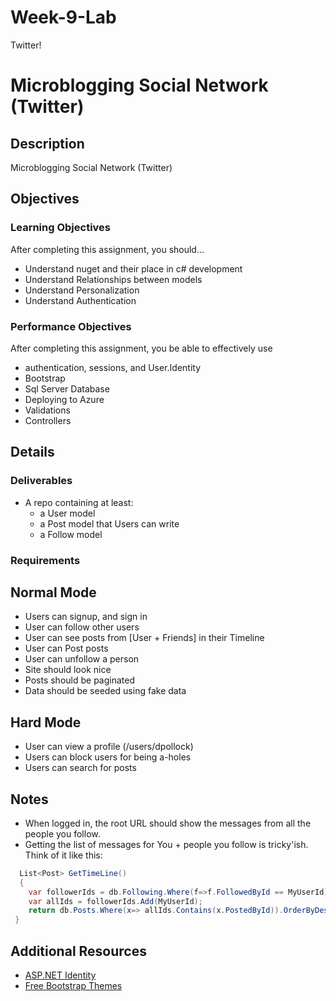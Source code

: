# Week-9-Lab
Twitter!

# Microblogging Social Network (Twitter)

## Description
Microblogging Social Network (Twitter)


## Objectives

### Learning Objectives

After completing this assignment, you should…

* Understand nuget and their place in c# development
* Understand Relationships between models
* Understand Personalization
* Understand Authentication


### Performance Objectives

After completing this assignment, you be able to effectively use

* authentication, sessions, and User.Identity
* Bootstrap
* Sql Server Database
* Deploying to Azure
* Validations
* Controllers



## Details

### Deliverables

* A repo containing at least:
  * a User model 
  * a Post model that Users can write
  * a Follow model

### Requirements

## Normal Mode

* Users can signup, and sign in
* User can follow other users
* User can see posts from [User + Friends] in their Timeline
* User can Post posts
* User can unfollow a person
* Site should look nice
* Posts should be paginated
* Data should be seeded using fake data

            
## Hard Mode
            
* User can view a profile (/users/dpollock)
* Users can block users for being a-holes
* Users can search for posts


## Notes

* When logged in, the root URL should show the messages from all the people you follow.
* Getting the list of messages for You + people you follow is tricky'ish. Think of it like this:

```c#
  List<Post> GetTimeLine()
  {  
	var followerIds = db.Following.Where(f=>f.FollowedById == MyUserId).Select(f=>f.Userid);
    var allIds = followerIds.Add(MyUserId);
    return db.Posts.Where(x=> allIds.Contains(x.PostedById)).OrderByDesc(x=>x.CreatedBy);
 }
```

## Additional Resources

* [ASP.NET Identity](http://www.asp.net/identity/overview/getting-started/introduction-to-aspnet-identity)
* [Free Bootstrap Themes](https://bootswatch.com/)
